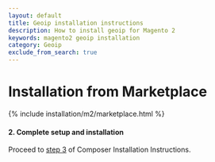 ```yaml
---
layout: default
title: Geoip installation instructions
description: How to install geoip for Magento 2
keywords: magento2 geoip installation
category: Geoip
exclude_from_search: true
---
```


# Installation from Marketplace

{% include installation/m2/marketplace.html %}

#### 2. Complete setup and installation

Proceed to [step 3](../composer/#3-download-latest-free-maxmind-geolite2-database)
of Composer Installation Instructions.

